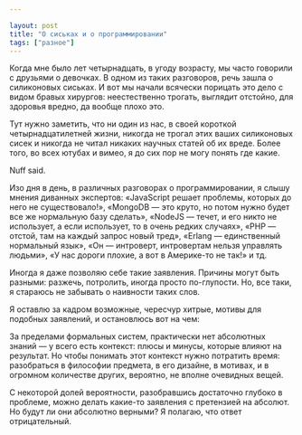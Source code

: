 ```yaml
---

layout: post
title: "О сиськах и о программировании"
tags: ["разное"]
---
```


Когда мне было лет четырнадцать, в угоду возрасту, мы часто говорили с друзьями
о девочках. В одном из таких разговоров, речь зашла о силиконовых сиськах. И вот
мы начали всячески порицать это дело с видом бравых хирургов: неестественно
трогать, выглядит отстойно, для здоровья вредно, да вообще плохо это.

Тут нужно заметить, что ни один из нас, в своей короткой четырнадцатилетней жизни,
никогда не трогал этих ваших силиконовых сисек и никогда не читал никаких научных
статей об их вреде. Более того, во всех ютубах и вимео, я до сих пор не могу
понять где какие. 

Nuff said.

Изо дня в день, в различных разговорах о программировании, я слышу мнения диванных
экспертов: «JavaScript решает проблемы, которых до него не существовало!»,
«MongoDB — это круто, но потом нужно будет все же нормальную базу сделать»,
«NodeJS — течет, и его никто не использует, а если использует, то в очень редких
случаях», «PHP — отстой, там на каждый запрос новый тред», «Erlang — единственный
нормальный язык», «Он — интроверт, интровертам нельзя управлять людьми», «У нас
дороги плохие, а вот в Америке-то не так!» и тд.

Иногда я даже позволяю себе такие заявления. Причины могут быть разными: разжечь,
потролить, иногда просто по-глупости. Но, все таки, я стараюсь не забывать
о наивности таких слов. 

Я оставлю за кадром возможные, чересчур хитрые, мотивы для подобных заявлений,
и остановлюсь вот на чем:

За пределами формальных систем, практически нет абсолютных знаний — у всего есть
контекст: плюсы и минусы, которые влияют на результат. Но чтобы понимать этот
контекст нужно потратить время: разобраться в философии предмета, в его дизайне,
в мотивах, и в огромном количестве других, вероятно, не вполне очевидных вещей.

С некоторой долей вероятности, разобравшись достаточно глубоко в проблеме, можно
делать какие-то заявления с претензией на абсолют. Но будут ли они абсолютно
верными? Я полагаю, что ответ отрицательный.
